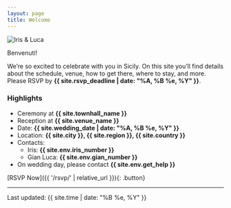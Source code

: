 ```yaml
---
layout: page
title: Welcome
---
```


<div class="welcome-grid">
  <div class="hero-image">
    <img src="{{ '/assets/img/couple.jpg' | relative_url }}" alt="Iris & Luca" />
  </div>

  <div class="card">
    <p class="badge">Benvenuti!</p>
    <p>
    We’re so excited to celebrate with you in Sicily. On this site you’ll find details about the schedule, venue, how to get there, where to stay, and more. Please RSVP by <strong>{{ site.rsvp_deadline | date: "%A, %B %e, %Y" }}</strong>.
    </p>
  </div>
</div>

### Highlights
- Ceremony at **{{ site.townhall_name }}**
- Reception at **{{ site.venue_name }}**
- Date: **{{ site.wedding_date | date: "%A, %B %e, %Y" }}**
- Location: **{{ site.city }}, {{ site.region }}, {{ site.country }}**
- Contacts: 
  - Iris: **{{ site.env.iris_number }}**
  - Gian Luca: **{{ site.env.gian_number }}**
- On wedding day, please contact **{{ site.env.get_help }}**

[RSVP Now]({{ '/rsvp/' | relative_url }}){: .button}

---

<p class="last-updated">Last updated: {{ site.time | date: "%B %e, %Y" }}</p>

